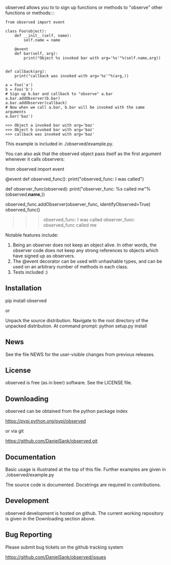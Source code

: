 observed allows you to to sign up functions or methods to "observe" other
functions or methods:::

    from observed import event

    class Foo(object):
        def __init__(self, name):
            self.name = name
        
        @event
        def bar(self, arg):
            print("Object %s invoked bar with arg='%s'"%(self.name,arg))


    def callback(arg):
        print("callback was invoked with arg='%s'"%(arg,))

    a = Foo('a')
    b = Foo('b')
    # Sign up b.bar and callback to "observe" a.bar
    a.bar.addObserver(b.bar)
    a.bar.addObserver(callback)
    # Now when we call a.bar, b.bar will be invoked with the same arguments
    a.bar('baz')

    >>> Object a invoked bar with arg='baz'
    >>> Object b invoked bar with arg='baz'
    >>> callback was invoked with arg='baz'

This example is included in ./observed/example.py.

You can also ask that the observed object pass itself as the first argument
whenever it calls observers:

from observed import event

@event
def observed_func():
    print("observed_func: I was called")

def observer_func(observed):
    print("observer_func: %s called me"%(observed.__name__,))

observed_func.addObserver(observer_func, identifyObserved=True)
observed_func()

>>> observed_func: I was called
>>> observer_func: observed_func called me

Notable features include:

1. Being an observer does not keep an object alive. In other words, the
   observer code does not keep any strong references to objects which
   have signed up as observers.
2. The @event decorator can be used with unhashable types, and can be
   used on an arbitrary number of methods in each class.
3. Tests included :)


Installation
------------

pip install observed

or

Unpack the source distribution.
Navigate to the root directory of the unpacked distribution.
At command prompt:
  python setup.py install


News
----

See the file NEWS for the user-visible changes from previous releases.


License
------

observed is free (as in beer) software.  See the LICENSE file.


Downloading
-----------

observed can be obtained from the python package index

https://pypi.python.org/pypi/observed

or via git

https://github.com/DanielSank/observed.git


Documentation
-------------

Basic usage is illustrated at the top of this file. Further examples are
given in ./observed/example.py

The source code is documented. Docstrings are required in contributions.


Development
-----------

observed development is hosted on github. The current working repository
is given in the Downloading section above.


Bug Reporting
-------------

Please submit bug tickets on the github tracking system

https://github.com/DanielSank/observed/issues
